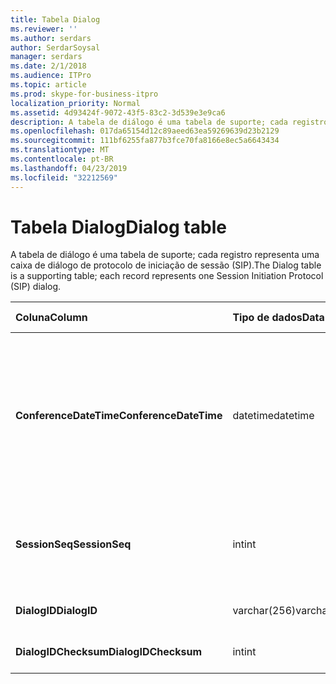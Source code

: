 ```yaml
---
title: Tabela Dialog
ms.reviewer: ''
ms.author: serdars
author: SerdarSoysal
manager: serdars
ms.date: 2/1/2018
ms.audience: ITPro
ms.topic: article
ms.prod: skype-for-business-itpro
localization_priority: Normal
ms.assetid: 4d93424f-9072-43f5-83c2-3d539e3e9ca6
description: A tabela de diálogo é uma tabela de suporte; cada registro representa uma caixa de diálogo de protocolo de iniciação de sessão (SIP).
ms.openlocfilehash: 017da65154d12c89aeed63ea59269639d23b2129
ms.sourcegitcommit: 111bf6255fa877b3fce70fa8166e8ec5a6643434
ms.translationtype: MT
ms.contentlocale: pt-BR
ms.lasthandoff: 04/23/2019
ms.locfileid: "32212569"
---
```

# <a name="dialog-table"></a><span data-ttu-id="7ac37-103">Tabela Dialog</span><span class="sxs-lookup"><span data-stu-id="7ac37-103">Dialog table</span></span>
 
<span data-ttu-id="7ac37-104">A tabela de diálogo é uma tabela de suporte; cada registro representa uma caixa de diálogo de protocolo de iniciação de sessão (SIP).</span><span class="sxs-lookup"><span data-stu-id="7ac37-104">The Dialog table is a supporting table; each record represents one Session Initiation Protocol (SIP) dialog.</span></span>
  
|<span data-ttu-id="7ac37-105">**Coluna**</span><span class="sxs-lookup"><span data-stu-id="7ac37-105">**Column**</span></span>|<span data-ttu-id="7ac37-106">**Tipo de dados**</span><span class="sxs-lookup"><span data-stu-id="7ac37-106">**Data Type**</span></span>|<span data-ttu-id="7ac37-107">**Chave/índice**</span><span class="sxs-lookup"><span data-stu-id="7ac37-107">**Key/Index**</span></span>|<span data-ttu-id="7ac37-108">**Detalhes**</span><span class="sxs-lookup"><span data-stu-id="7ac37-108">**Details**</span></span>|
|:-----|:-----|:-----|:-----|
|<span data-ttu-id="7ac37-109">**ConferenceDateTime**</span><span class="sxs-lookup"><span data-stu-id="7ac37-109">**ConferenceDateTime**</span></span> <br/> |<span data-ttu-id="7ac37-110">datetime</span><span class="sxs-lookup"><span data-stu-id="7ac37-110">datetime</span></span>  <br/> |<span data-ttu-id="7ac37-111">Primária</span><span class="sxs-lookup"><span data-stu-id="7ac37-111">Primary</span></span>  <br/> |<span data-ttu-id="7ac37-112">Hora de quando o agente de qualidade de excelência (QoE) recebe o primeiro relatório do chamador ou o receptor.</span><span class="sxs-lookup"><span data-stu-id="7ac37-112">Time when the Quality of Excellence (QoE) agent receives the first report from either caller or callee.</span></span> <span data-ttu-id="7ac37-113">Usado em conjunto com SessionSeq para identificar exclusivamente uma sessão.</span><span class="sxs-lookup"><span data-stu-id="7ac37-113">Used in conjunction with SessionSeq to uniquely identify a session.</span></span>  <br/> |
|<span data-ttu-id="7ac37-114">**SessionSeq**</span><span class="sxs-lookup"><span data-stu-id="7ac37-114">**SessionSeq**</span></span> <br/> |<span data-ttu-id="7ac37-115">int</span><span class="sxs-lookup"><span data-stu-id="7ac37-115">int</span></span>  <br/> |<span data-ttu-id="7ac37-116">Primária</span><span class="sxs-lookup"><span data-stu-id="7ac37-116">Primary</span></span>  <br/> |<span data-ttu-id="7ac37-117">Número de sequência para diferenciar sessões quando tiverem o mesmo ConferenceDateTime.</span><span class="sxs-lookup"><span data-stu-id="7ac37-117">Sequence number to differentiate sessions when they have the same ConferenceDateTime.</span></span>  <br/> |
|<span data-ttu-id="7ac37-118">**DialogID**</span><span class="sxs-lookup"><span data-stu-id="7ac37-118">**DialogID**</span></span> <br/> |<span data-ttu-id="7ac37-119">varchar(256)</span><span class="sxs-lookup"><span data-stu-id="7ac37-119">varchar(256)</span></span>  <br/> ||<span data-ttu-id="7ac37-120">ID de diálogo que é globalmente exclusiva.</span><span class="sxs-lookup"><span data-stu-id="7ac37-120">Dialog ID which is globally unique.</span></span>  <br/> |
|<span data-ttu-id="7ac37-121">**DialogIDChecksum**</span><span class="sxs-lookup"><span data-stu-id="7ac37-121">**DialogIDChecksum**</span></span> <br/> |<span data-ttu-id="7ac37-122">int</span><span class="sxs-lookup"><span data-stu-id="7ac37-122">int</span></span>  <br/> |<span data-ttu-id="7ac37-123">índice</span><span class="sxs-lookup"><span data-stu-id="7ac37-123">index</span></span>  <br/> |<span data-ttu-id="7ac37-124">Soma de verificação da ID do diálogo.</span><span class="sxs-lookup"><span data-stu-id="7ac37-124">Checksum of the Dialog ID.</span></span>  <br/> |
   

